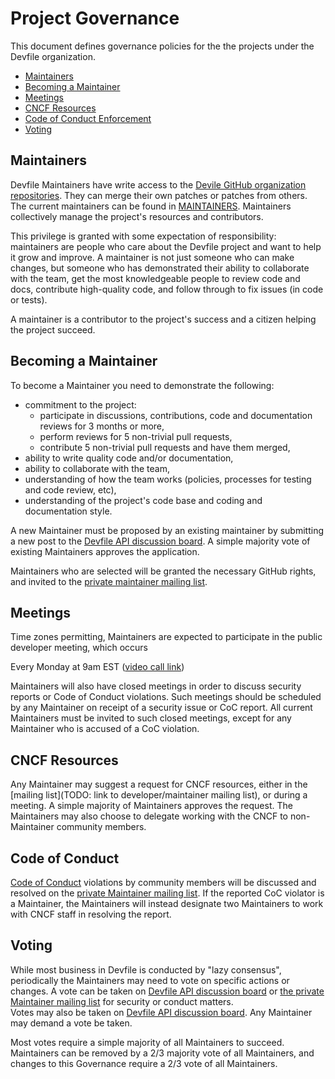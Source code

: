 # Project Governance

This document defines governance policies for the the projects under the Devfile organization.

- [Maintainers](#maintainers)
- [Becoming a Maintainer](#becoming-a-maintainer)
- [Meetings](#meetings)
- [CNCF Resources](#cncf-resources)
- [Code of Conduct Enforcement](#code-of-conduct)
- [Voting](#voting)

## Maintainers

Devfile Maintainers have write access to the [Devile GitHub organization repositories](https://github.com/devfile).
They can merge their own patches or patches from others. The current maintainers
can be found in [MAINTAINERS](./MAINTAINERS).  Maintainers collectively manage the project's
resources and contributors.

This privilege is granted with some expectation of responsibility: maintainers
are people who care about the Devfile project and want to help it grow and
improve. A maintainer is not just someone who can make changes, but someone who
has demonstrated their ability to collaborate with the team, get the most
knowledgeable people to review code and docs, contribute high-quality code, and
follow through to fix issues (in code or tests).

A maintainer is a contributor to the project's success and a citizen helping
the project succeed.

## Becoming a Maintainer

To become a Maintainer you need to demonstrate the following:

  * commitment to the project:
    * participate in discussions, contributions, code and documentation reviews
      for 3 months or more,
    * perform reviews for 5 non-trivial pull requests,
    * contribute 5 non-trivial pull requests and have them merged,
  * ability to write quality code and/or documentation,
  * ability to collaborate with the team,
  * understanding of how the team works (policies, processes for testing and code review, etc),
  * understanding of the project's code base and coding and documentation style.

A new Maintainer must be proposed by an existing maintainer by submitting a new post to the
[Devfile API discussion board](https://github.com/devfile/api/discussions). A simple majority vote of existing Maintainers
approves the application.

Maintainers who are selected will be granted the necessary GitHub rights,
and invited to the [private maintainer mailing list](https://lists.cncf.io/g/cncf-devfile-maintainers).

## Meetings

Time zones permitting, Maintainers are expected to participate in the public
developer meeting, which occurs

Every Monday at 9am EST ([video call link](https://meet.google.com/trx-vqbw-ekb))

Maintainers will also have closed meetings in order to discuss security reports
or Code of Conduct violations.  Such meetings should be scheduled by any
Maintainer on receipt of a security issue or CoC report.  All current Maintainers
must be invited to such closed meetings, except for any Maintainer who is
accused of a CoC violation.

## CNCF Resources

Any Maintainer may suggest a request for CNCF resources, either in the
[mailing list](TODO: link to developer/maintainer mailing list), or during a
meeting.  A simple majority of Maintainers approves the request.  The Maintainers
may also choose to delegate working with the CNCF to non-Maintainer community
members.

## Code of Conduct

[Code of Conduct](./code-of-conduct.md)
violations by community members will be discussed and resolved
on the [private Maintainer mailing list](https://lists.cncf.io/g/cncf-devfile-maintainers).  If the reported CoC violator
is a Maintainer, the Maintainers will instead designate two Maintainers to work
with CNCF staff in resolving the report.

## Voting

While most business in Devfile is conducted by "lazy consensus", periodically
the Maintainers may need to vote on specific actions or changes.
A vote can be taken on [Devfile API discussion board](https://github.com/devfile/api/discussions) or
[the private Maintainer mailing list](https://lists.cncf.io/g/cncf-devfile-maintainers) for security or conduct matters.  
Votes may also be taken on [Devfile API discussion board](https://github.com/devfile/api/discussions).  Any Maintainer may
demand a vote be taken.

Most votes require a simple majority of all Maintainers to succeed. Maintainers
can be removed by a 2/3 majority vote of all Maintainers, and changes to this
Governance require a 2/3 vote of all Maintainers.
